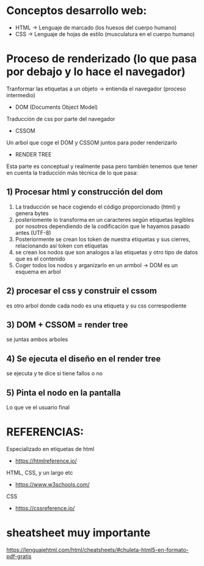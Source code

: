 # Conceptos desarrollo web:
* HTML -> Lenguaje de marcado (los huesos del cuerpo humano)
* CSS -> Lenguaje de hojas de estilo (musculatura en el cuerpo humano)



# Proceso de renderizado (lo que pasa por debajo y lo hace el navegador)

Tranformar las etiquetas a un objeto -> entienda el navegador (proceso intermedio)
* DOM (Documents Object Model)
  
Traducción de css por parte del navegador
* CSSOM

Un arbol que coge el DOM y CSSOM juntos para poder renderizarlo
* RENDER TREE


Esta parte es conceptual y realmente pasa pero también tenemos que tener en cuenta la traducción
más técnica de lo que pasa:

## 1) Procesar html y construcción del dom

1) La traducción se hace cogiendo el código proporcionado (html) y genera bytes
2) posteriomente lo transforma en un caracteres según etiquetas legibles por nosotros
    dependiendo de la codificación que le hayamos pasado antes (UTF-8)
3) Posteriormente se crean los token de nuestra etiquetas y sus cierres, relacionando así token
   con etiquetas
4) se crean los nodos que son analogos a las etiquetas y otro tipo de datos que es el contenido
5) Coger todos los nodos y arganizarlo en un armbol -> DOM es un esquema en arbol


## 2) procesar el css y construir el cssom 

es otro arbol donde cada nodo es una etiqueta y su css correspodiente

## 3) DOM + CSSOM = render tree

se juntas ambos arboles

## 4) Se ejecuta el diseño en el render tree
se ejecuta y te dice si tiene fallos o no

## 5) Pinta el nodo en la pantalla
Lo que ve el usuario final

# REFERENCIAS: 

Especializado en etiquetas de html

* https://htmlreference.io/

HTML, CSS, y un largo etc
* https://www.w3schools.com/
      
CSS 
* https://cssreference.io/


# sheatsheet muy importante

https://lenguajehtml.com/html/cheatsheets/#chuleta-html5-en-formato-pdf-gratis